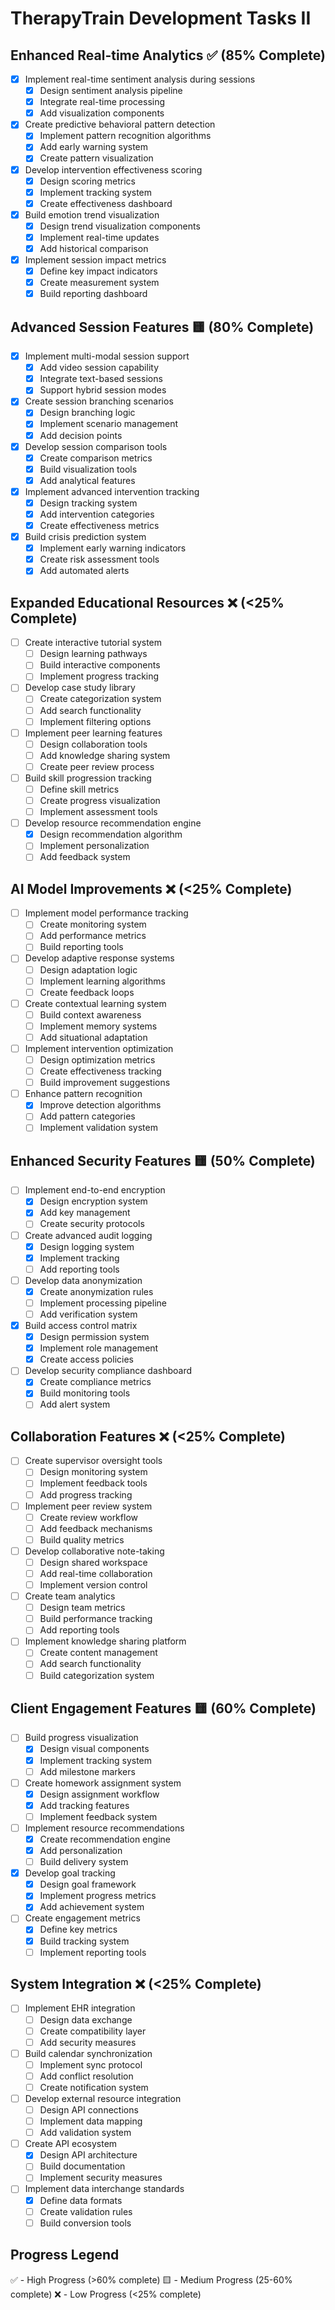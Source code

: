 # TherapyTrain Development Tasks II

## Enhanced Real-time Analytics ✅ (85% Complete)

- [x] Implement real-time sentiment analysis during sessions
  - [x] Design sentiment analysis pipeline
  - [x] Integrate real-time processing
  - [x] Add visualization components
- [x] Create predictive behavioral pattern detection
  - [x] Implement pattern recognition algorithms
  - [x] Add early warning system
  - [x] Create pattern visualization
- [x] Develop intervention effectiveness scoring
  - [x] Design scoring metrics
  - [x] Implement tracking system
  - [x] Create effectiveness dashboard
- [x] Build emotion trend visualization
  - [x] Design trend visualization components
  - [x] Implement real-time updates
  - [x] Add historical comparison
- [x] Implement session impact metrics
  - [x] Define key impact indicators
  - [x] Create measurement system
  - [x] Build reporting dashboard

## Advanced Session Features 🟨 (80% Complete)

- [x] Implement multi-modal session support
  - [x] Add video session capability
  - [x] Integrate text-based sessions
  - [x] Support hybrid session modes
- [x] Create session branching scenarios
  - [x] Design branching logic
  - [x] Implement scenario management
  - [x] Add decision points
- [x] Develop session comparison tools
  - [x] Create comparison metrics
  - [x] Build visualization tools
  - [x] Add analytical features
- [x] Implement advanced intervention tracking
  - [x] Design tracking system
  - [x] Add intervention categories
  - [x] Create effectiveness metrics
- [x] Build crisis prediction system
  - [x] Implement early warning indicators
  - [x] Create risk assessment tools
  - [x] Add automated alerts

## Expanded Educational Resources ❌ (<25% Complete)

- [ ] Create interactive tutorial system
  - [ ] Design learning pathways
  - [ ] Build interactive components
  - [ ] Implement progress tracking
- [ ] Develop case study library
  - [ ] Create categorization system
  - [ ] Add search functionality
  - [ ] Implement filtering options
- [ ] Implement peer learning features
  - [ ] Design collaboration tools
  - [ ] Add knowledge sharing system
  - [ ] Create peer review process
- [ ] Build skill progression tracking
  - [ ] Define skill metrics
  - [ ] Create progress visualization
  - [ ] Implement assessment tools
- [ ] Develop resource recommendation engine
  - [x] Design recommendation algorithm
  - [ ] Implement personalization
  - [ ] Add feedback system

## AI Model Improvements ❌ (<25% Complete)

- [ ] Implement model performance tracking
  - [ ] Create monitoring system
  - [ ] Add performance metrics
  - [ ] Build reporting tools
- [ ] Develop adaptive response systems
  - [ ] Design adaptation logic
  - [ ] Implement learning algorithms
  - [ ] Create feedback loops
- [ ] Create contextual learning system
  - [ ] Build context awareness
  - [ ] Implement memory systems
  - [ ] Add situational adaptation
- [ ] Implement intervention optimization
  - [ ] Design optimization metrics
  - [ ] Create effectiveness tracking
  - [ ] Build improvement suggestions
- [ ] Enhance pattern recognition
  - [x] Improve detection algorithms
  - [ ] Add pattern categories
  - [ ] Implement validation system

## Enhanced Security Features 🟨 (50% Complete)

- [ ] Implement end-to-end encryption
  - [x] Design encryption system
  - [x] Add key management
  - [ ] Create security protocols
- [ ] Create advanced audit logging
  - [x] Design logging system
  - [x] Implement tracking
  - [ ] Add reporting tools
- [ ] Develop data anonymization
  - [x] Create anonymization rules
  - [ ] Implement processing pipeline
  - [ ] Add verification system
- [x] Build access control matrix
  - [x] Design permission system
  - [x] Implement role management
  - [x] Create access policies
- [ ] Develop security compliance dashboard
  - [x] Create compliance metrics
  - [x] Build monitoring tools
  - [ ] Add alert system

## Collaboration Features ❌ (<25% Complete)

- [ ] Create supervisor oversight tools
  - [ ] Design monitoring system
  - [ ] Implement feedback tools
  - [ ] Add progress tracking
- [ ] Implement peer review system
  - [ ] Create review workflow
  - [ ] Add feedback mechanisms
  - [ ] Build quality metrics
- [ ] Develop collaborative note-taking
  - [ ] Design shared workspace
  - [ ] Add real-time collaboration
  - [ ] Implement version control
- [ ] Create team analytics
  - [ ] Design team metrics
  - [ ] Build performance tracking
  - [ ] Add reporting tools
- [ ] Implement knowledge sharing platform
  - [ ] Create content management
  - [ ] Add search functionality
  - [ ] Build categorization system

## Client Engagement Features 🟨 (60% Complete)

- [ ] Build progress visualization
  - [x] Design visual components
  - [x] Implement tracking system
  - [ ] Add milestone markers
- [ ] Create homework assignment system
  - [x] Design assignment workflow
  - [x] Add tracking features
  - [ ] Implement feedback system
- [ ] Implement resource recommendations
  - [x] Create recommendation engine
  - [x] Add personalization
  - [ ] Build delivery system
- [x] Develop goal tracking
  - [x] Design goal framework
  - [x] Implement progress metrics
  - [x] Add achievement system
- [ ] Create engagement metrics
  - [x] Define key metrics
  - [x] Build tracking system
  - [ ] Implement reporting tools

## System Integration ❌ (<25% Complete)

- [ ] Implement EHR integration
  - [ ] Design data exchange
  - [ ] Create compatibility layer
  - [ ] Add security measures
- [ ] Build calendar synchronization
  - [ ] Implement sync protocol
  - [ ] Add conflict resolution
  - [ ] Create notification system
- [ ] Develop external resource integration
  - [ ] Design API connections
  - [ ] Implement data mapping
  - [ ] Add validation system
- [ ] Create API ecosystem
  - [x] Design API architecture
  - [ ] Build documentation
  - [ ] Implement security measures
- [ ] Implement data interchange standards
  - [x] Define data formats
  - [ ] Create validation rules
  - [ ] Build conversion tools

## Progress Legend

✅ - High Progress (>60% complete)
🟨 - Medium Progress (25-60% complete)
❌ - Low Progress (<25% complete)
